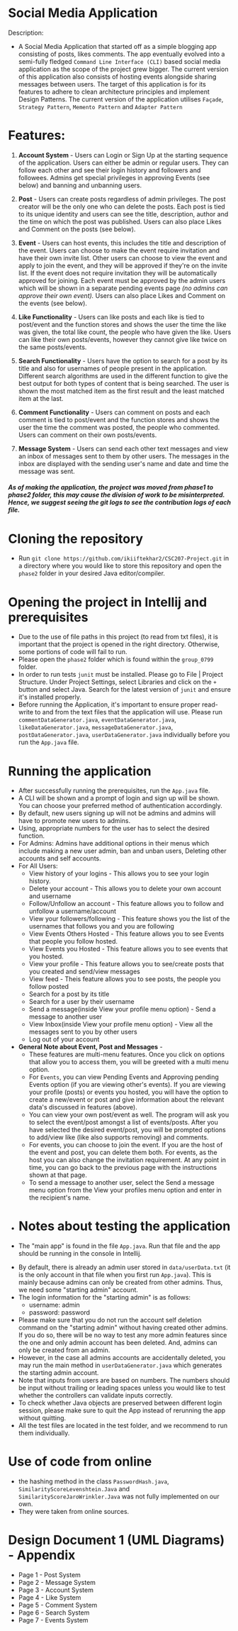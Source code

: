 

# Social Media Application
Description:
- A Social Media Application that started off as a simple blogging app consisting of posts, likes comments. The app eventually evolved into a semi-fully fledged `Command Line Interface (CLI)` based social media application as the scope of the project grew bigger. The current version
of this application also consists of hosting events alongside sharing messages between users. The target of this application is for its features to adhere to clean architecture principles and implement Design Patterns. The current version of the application utilises `Façade`, `Strategy Pattern`, `Memento Pattern` and `Adapter Pattern`

# Features: 
1. **Account System** - Users can Login or Sign Up at the starting sequence of the application. Users can either be admin or regular users. They can follow each other and see their login history and followers and followees.
 Admins get special privileges in approving Events (see below) and banning and unbanning users.

2. **Post** - Users can create posts regardless of admin privileges. The post creator will be the only one who can delete the posts. Each post is tied to its unique identity and users can see the title, description, author and the time on which the post was published. Users can also place Likes and Comment on the posts (see below).
3. **Event** - Users can host events, this includes the title and description of the event. Users can choose to make the event require invitation and have their own invite list. Other users can choose to view the event and apply to join the event, and they will be approved if they're on the invite list. If the event does not require invitation they will be automatically approved for joining. Each event must be approved by the admin users which will be shown in a separate pending events page _(no admins can approve their own event)._ Users can also place Likes and Comment on the events (see below).
4. **Like Functionality** - Users can like posts and each like is tied to post/event and the function stores and shows the user the time the like was given, the total like count, the people who have given the like. Users can like their own posts/events, however they cannot give like twice on the same posts/events.
5. **Search Functionality** - Users have the option to search for a post by its title and also for usernames of people present in the application. Different search algorithms are used in the different function to give the best output for both types of content that is being searched. The user is shown the most matched item as the first result and the least matched item at the last.
6. **Comment Functionality** - Users can comment on posts and each comment is tied to post/event and the function stores and shows the user the time the comment was posted, the people who commented. Users can comment on their own posts/events.
7. **Message System** - Users can send each other text messages and view an inbox of messages sent to them by other users. The messages in the inbox are displayed with the sending user's name and date and time the message was sent.

###### **_**As of making the application, the project was moved from phase1 to phase2 folder, this may cause the division of work to be misinterpreted. Hence, we suggest seeing the git logs to see the contribution logs of each file.**_**
# Cloning the repository
- Run `git clone https://github.com/ikiiftekhar2/CSC207-Project.git` in a directory where you would like to store this repository and open the `phase2` folder in your desired Java editor/compiler.

# Opening the project in Intellij and prerequisites
- Due to the use of file paths in this project (to read from txt files), it is important that the project is opened in the right directory. Otherwise, some portions of code will fail to run.
- Please open the `phase2` folder which is found within the `group_0799` folder.
- In order to run tests `junit` must be installed. Please go to File | Project Structure. Under Project Settings, select Libraries and click on the `+` button and select Java. Search for the latest version of `junit` and ensure it's installed properly.
- Before running the Application, it's important to ensure proper read-write to and from the text files that the application will use. Please run `commentDataGenerator.java`, `eventDataGenerator.java`, `likeDataGenerator.java`, `messageDataGenerator.java`, `postDataGenerator.java`, `userDataGenerator.java`
individually before you run the `App.java` file.

# Running the application
- After successfully running the prerequisites, run the `App.java` file.
- A CLI will be shown and a prompt of login and sign up will be shown. You can choose your preferred method of authentication accordingly.
- By default, new users signing up will not be admins and admins will have to promote new users to admins.
- Using, appropriate numbers for the user has to select the desired function.
- For Admins: Admins have additional options in their menus which include making a new user admin, ban and unban users, Deleting other accounts and self accounts.
- For All Users: 
  * View history of your logins - This allows you to see your login history.
  * Delete your account - This allows you to delete your own account and username
  * Follow/Unfollow an account - This feature allows you to follow and unfollow a username/account
  * View your followers/following -  This feature shows you the list of the usernames that follows you and you are following
  * View Events Others Hosted - This feature allows you to see Events that people you follow hosted.
  * View Events you Hosted - This feature allows you to see events that you hosted.
  * View your profile -  This feature allows you to see/create posts that you created and send/view messages
  * View feed - Theis feature allows you to see posts, the people you follow posted
  * Search for a post by its title 
  * Search for a user by their username
  * Send a message(inside View your profile menu option) - Send a message to another user
  * View Inbox(inside View your profile menu option) - View all the messages sent to you by other users
  * Log out of your account
- **General Note about Event, Post and Messages** - 
  * These features are multi-menu features. Once you click on options that allow you to access them, you will be greeted with a multi menu option.
  * For `Events`, you can view Pending Events and Approving pending Events option (if you are viewing other's events). If you are viewing your profile (posts) or events you hosted, you will have the option to create a new/event or post and give information about the relevant data's discussed in features (above).
  * You can view your own post/event as well. The program will ask you to select the event/post amongst a list of events/posts. After you have selected the desired event/post, you will be prompted options to add/view like (like also supports removing) and comments.
  * For events, you can choose to join the event. If you are the host of the event and post, you can delete them both. For events, as the host you can also change the invitation requirement. At any point in time, you can go back to the previous page with the instructions shown at that page.
  * To send a message to another user, select the Send a message menu option from the View your profiles menu option and enter in the recipient's name.
 
* # Notes about testing the application
* The "main app" is found in the file `App.java`. Run that file and the app should be running in the console in Intellij.
- By default, there is already an admin user stored in `data/userData.txt` (it is the only account in that file when you first run `App.java`). This is mainly because admins can only be created from other admins. Thus, we need some "starting admin" account.
- The login information for the "starting admin" is as follows:
    - username: admin
    - password: password
- Please make sure that you do not run the account self deletion command on the "starting admin" without having created other admins. If you do so, there will be no way to test any more admin features since the one and only admin account has been deleted. And, admins can only be created from an admin. 
- However, in the case all admins accounts are accidentally deleted, you may run the main method in `userDataGenerator.java` which generates the starting admin account.
- Note that inputs from users are based on numbers. The numbers should be input without trailing or leading spaces unless you would like to test whether the controllers can validate inputs correctly. 
- To check whether Java objects are preserved between different login session, please make sure to quit the App instead of rerunning the app without quitting.
- All the test files are located in the test folder, and we recommend to run them individually. 

# Use of code from online 
- the hashing method in the class `PasswordHash.java`, `SimilarityScoreLevenshtein.Java` and `SimilarityScoreJaroWrinkler.Java` was not fully implemented on our own.
- They were taken from online sources.

# Design Document 1 (UML Diagrams) - Appendix

- Page 1 - Post System
- Page 2 - Message System
- Page 3 - Account System
- Page 4 - Like System
- Page 5 - Comment System
- Page 6 - Search System
- Page 7 - Events System
